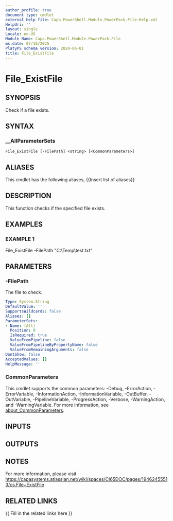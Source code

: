 ```yaml
---
author_profile: true
document type: cmdlet
external help file: Capa.PowerShell.Module.PowerPack.File-Help.xml
HelpUri: ''
layout: single
Locale: en-US
Module Name: Capa.PowerShell.Module.PowerPack.File
ms.date: 07/16/2025
PlatyPS schema version: 2024-05-01
title: File_ExistFile
---
```


# File_ExistFile

## SYNOPSIS

Check if a file exists.

## SYNTAX

### __AllParameterSets

```
File_ExistFile [-FilePath] <string> [<CommonParameters>]
```

## ALIASES

This cmdlet has the following aliases,
  {{Insert list of aliases}}

## DESCRIPTION

This function checks if the specified file exists.

## EXAMPLES

### EXAMPLE 1

File_ExistFile -FilePath "C:\Temp\test.txt"

## PARAMETERS

### -FilePath

The file to check.

```yaml
Type: System.String
DefaultValue: ''
SupportsWildcards: false
Aliases: []
ParameterSets:
- Name: (All)
  Position: 0
  IsRequired: true
  ValueFromPipeline: false
  ValueFromPipelineByPropertyName: false
  ValueFromRemainingArguments: false
DontShow: false
AcceptedValues: []
HelpMessage: ''
```

### CommonParameters

This cmdlet supports the common parameters: -Debug, -ErrorAction, -ErrorVariable,
-InformationAction, -InformationVariable, -OutBuffer, -OutVariable, -PipelineVariable,
-ProgressAction, -Verbose, -WarningAction, and -WarningVariable. For more information, see
[about_CommonParameters](https://go.microsoft.com/fwlink/?LinkID=113216).

## INPUTS

## OUTPUTS

## NOTES

For more information, please visit https://capasystems.atlassian.net/wiki/spaces/CI65DOC/pages/19462455513/cs.File+ExistFile


## RELATED LINKS

{{ Fill in the related links here }}

